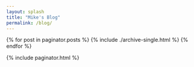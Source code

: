 ```yaml
---
layout: splash
title: "Mike's Blog"
permalink: /blog/
---
```


{% for post in paginator.posts %}
  {% include ./archive-single.html %}
{% endfor %}

{% include paginator.html %}
